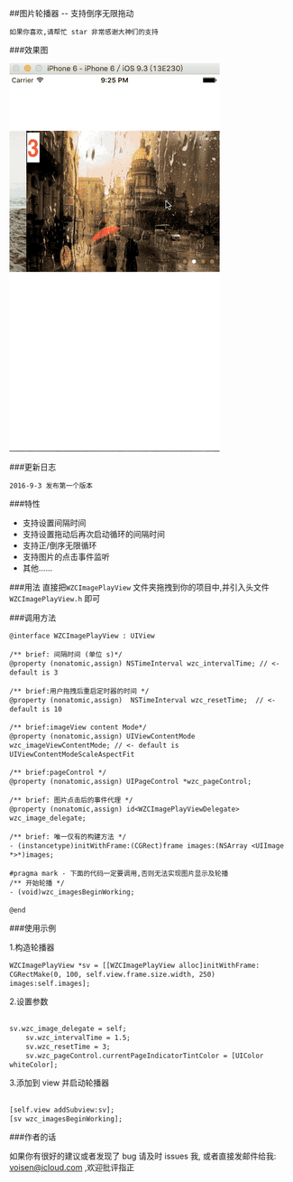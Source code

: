 ##图片轮播器 -- 支持倒序无限拖动

	如果你喜欢,请帮忙 star 非常感谢大神们的支持
	
###效果图

![效果图](demo.gif)
	
###更新日志
	
	2016-9-3 发布第一个版本

###特性

- 支持设置间隔时间
- 支持设置拖动后再次启动循环的间隔时间
- 支持正/倒序无限循环
- 支持图片的点击事件监听
- 其他......

###用法
直接把`WZCImagePlayView` 文件夹拖拽到你的项目中,并引入头文件 `WZCImagePlayView.h` 即可
 	
###调用方法
````objc
@interface WZCImagePlayView : UIView

/** brief: 间隔时间 (单位 s)*/
@property (nonatomic,assign) NSTimeInterval wzc_intervalTime; // <- default is 3

/** brief:用户拖拽后重启定时器的时间 */
@property (nonatomic,assign)  NSTimeInterval wzc_resetTime;  // <- default is 10

/** brief:imageView content Mode*/
@property (nonatomic,assign) UIViewContentMode wzc_imageViewContentMode; // <- default is UIViewContentModeScaleAspectFit

/** brief:pageControl */
@property (nonatomic,assign) UIPageControl *wzc_pageControl;

/** brief: 图片点击后的事件代理 */
@property (nonatomic,assign) id<WZCImagePlayViewDelegate> wzc_image_delegate;

/** brief: 唯一仅有的构建方法 */
- (instancetype)initWithFrame:(CGRect)frame images:(NSArray <UIImage *>*)images;

#pragma mark - 下面的代码一定要调用,否则无法实现图片显示及轮播
/** 开始轮播 */
- (void)wzc_imagesBeginWorking;

@end

````

###使用示例

1.构造轮播器
````objc 
WZCImagePlayView *sv = [[WZCImagePlayView alloc]initWithFrame:
CGRectMake(0, 100, self.view.frame.size.width, 250) images:self.images];
````
2.设置参数

````objc

sv.wzc_image_delegate = self;
    sv.wzc_intervalTime = 1.5;
    sv.wzc_resetTime = 3;
    sv.wzc_pageControl.currentPageIndicatorTintColor = [UIColor whiteColor];

````
3.添加到 view 并启动轮播器

````objc

[self.view addSubview:sv];
[sv wzc_imagesBeginWorking];

````

###作者的话

如果你有很好的建议或者发现了 bug 请及时 issues 我, 或者直接发邮件给我: voisen@icloud.com ,欢迎批评指正
